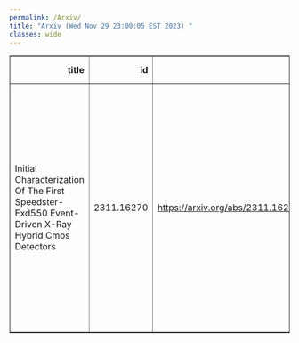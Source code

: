 ```yaml
---
permalink: /Arxiv/
title: "Arxiv (Wed Nov 29 23:00:05 EST 2023) "
classes: wide
---
```

<table border="1" class="dataframe">
  <thead>
    <tr style="text-align: right;">
      <th>title</th>
      <th>id</th>
      <th>url</th>
      <th>authors</th>
      <th>Local Authors</th>
    </tr>
  </thead>
  <tbody>
    <tr>
      <td>Initial Characterization Of The First Speedster-Exd550 Event-Driven   X-Ray Hybrid Cmos Detectors</td>
      <td>2311.16270</td>
      <td><a href="https://arxiv.org/abs/2311.16270" target="_blank">https://arxiv.org/abs/2311.16270</a></td>
      <td>Joseph M. Colosimo, Hannah M. Grzybowski, Evan C. Jennerjahn, Lukas R. Stone, Abraham D. Falcone, Mitchell Wages, Jacob C. Buffington, David N. Burrows, Zachary E. Catlin, Timothy Emeigh, Frederic Hancock</td>
      <td>Evan Jennerjahn</td>
    </tr>
  </tbody>
</table>